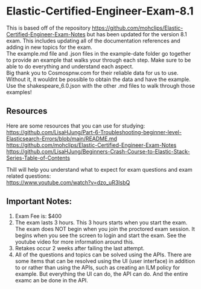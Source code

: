 # Elastic-Certified-Engineer-Exam-8.1

This is based off of the repository https://github.com/mohclips/Elastic-Certified-Engineer-Exam-Notes but has been updated for the version 8.1 exam. This includes updating all of the documentation references and adding in new topics for the exam.
<br>
The example.md file and .json files in the example-date folder go together to provide an example that walks your through each step. Make sure to be able to do everything and understand each aspect. 
<br>
Big thank you to Cosmospnw.com for their reliable data for us to use. Without it, it wouldnt be possible to obtain the data and have the example.
<br>
Use the shakespeare_6.0.json with the other .md files to walk through those examples!
<br>
## Resources
Here are some resources that you can use for studying: <br>
https://github.com/LisaHJung/Part-6-Troubleshooting-beginner-level-Elasticsearch-Errors/blob/main/README.md <br>
https://github.com/mohclips/Elastic-Certified-Engineer-Exam-Notes <br>
https://github.com/LisaHJung/Beginners-Crash-Course-to-Elastic-Stack-Series-Table-of-Contents <br>

Thill will help you understand what to expect for exam questions and exam related questions: <br>
https://www.youtube.com/watch?v=dzo_uR3IsbQ
 
## Important Notes:
1) Exam Fee is: $400
2) The exam lasts 3 hours. This 3 hours starts when you start the exam. The exam does NOT begin when you join the proctored exam session. It begins when you see the screen to login and start the exam. See the youtube video for more information around this.
3) Retakes occur 2 weeks after failing the last attempt.
4) All of the questions and topics can be solved using the APIs. There are some items that can be resolved using the UI (user interface) in addition to or rather than using the APIs, such as creating an ILM policy for example. But everything the UI can do, the API can do. And the entire examc an be done in the API.
